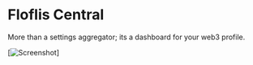 # Floflis Central

More than a settings aggregator; its a dashboard for your web3 profile.

[![Screenshot](screenshot.png)]
